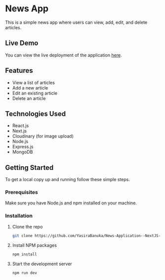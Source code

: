 # News App

This is a simple news app where users can view, add, edit, and delete articles.

## Live Demo

You can view the live deployment of the application [here]([https://your-app.netlify.app](https://yb-news-app.netlify.app/)).


## Features

- View a list of articles
- Add a new article
- Edit an existing article
- Delete an article

## Technologies Used

- React.js
- Next.js
- Cloudinary (for image upload)
- Node.js
- Express.js
- MongoDB

## Getting Started

To get a local copy up and running follow these simple steps.

### Prerequisites

Make sure you have Node.js and npm installed on your machine.

### Installation

1. Clone the repo
   ```sh
   git clone https://github.com/YasiraBanuka/News-Application--NextJS-MongoDB.git

2. Install NPM packages
   ```sh
   npm install

3. Start the development server
   ```sh
   npm run dev

